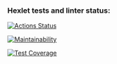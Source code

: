 ### Hexlet tests and linter status:
[![Actions Status](https://github.com/alice-shamaeva/frontend-project-46/actions/workflows/hexlet-check.yml/badge.svg)](https://github.com/alice-shamaeva/frontend-project-46/actions)

[![Maintainability](https://api.codeclimate.com/v1/badges/6563e876e0b2c77f1162/maintainability)](https://codeclimate.com/github/alice-shamaeva/frontend-project-46/maintainability)

[![Test Coverage](https://api.codeclimate.com/v1/badges/6563e876e0b2c77f1162/test_coverage)](https://codeclimate.com/github/alice-shamaeva/frontend-project-46/test_coverage)